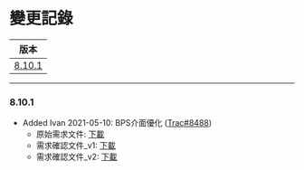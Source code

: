變更記錄
===
| 版本 |
| :---: |
| [8.10.1](#v8_10_1) |

***

### <a id='v8_10_1'></a>8.10.1
* Added Ivan 2021-05-10: BPS介面優化 ([Trac#8488])
    * 原始需求文件: <a href="{1}/ITEM_3/attachment/OriginalRequirements_Tracy.pptx" donwnload>下載</a> 
    * 需求確認文件_v1: <a href="{1}/ITEM_3/attachment/RADoc_20210503.pptx" donwnload>下載</a> 
    * 需求確認文件_v2: <a href="{1}/ITEM_3/attachment/RADoc_20210504.pptx" donwnload>下載</a> 

 
<!-- 圖片 -->


<!-- 超連結 -->
[Trac#8488]:http://trac.uneec.com/trac/neco/ticket/8488 "#8488"

